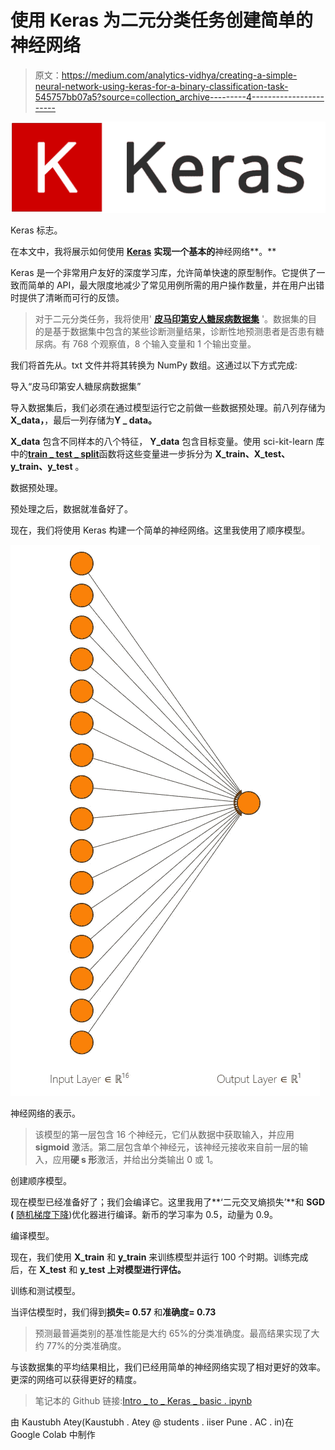 # 使用 Keras 为二元分类任务创建简单的神经网络

> 原文：<https://medium.com/analytics-vidhya/creating-a-simple-neural-network-using-keras-for-a-binary-classification-task-545757bb07a5?source=collection_archive---------4----------------------->

![](img/d324547e180a0cbd017336237ff3240b.png)

Keras 标志。

在本文中，我将展示如何使用 [**Keras**](https://keras.io/) **实现一个基本的**神经网络**。**

Keras 是一个非常用户友好的深度学习库，允许简单快速的原型制作。它提供了一致而简单的 API，最大限度地减少了常见用例所需的用户操作数量，并在用户出错时提供了清晰而可行的反馈。

> 对于二元分类任务，我将使用' [**皮马印第安人糖尿病数据集**](https://raw.githubusercontent.com/jbrownlee/Datasets/master/pima-indians-diabetes.csv) '。数据集的目的是基于数据集中包含的某些诊断测量结果，诊断性地预测患者是否患有糖尿病。有 768 个观察值，8 个输入变量和 1 个输出变量。

我们将首先从。txt 文件并将其转换为 NumPy 数组。这通过以下方式完成:

导入“皮马印第安人糖尿病数据集”

导入数据集后，我们必须在通过模型运行它之前做一些数据预处理。前八列存储为 **X_data，**，最后一列存储为**Y _ data。**

**X_data** 包含不同样本的八个特征， **Y_data** 包含目标变量。使用 sci-kit-learn 库中的[**train _ test _ split**](https://scikit-learn.org/stable/modules/generated/sklearn.model_selection.train_test_split.html)函数将这些变量进一步拆分为 **X_train、X_test、y_train、y_test** 。

数据预处理。

预处理之后，数据就准备好了。

现在，我们将使用 Keras 构建一个简单的神经网络。这里我使用了顺序模型。

![](img/497dbeb70154e06423fe32bf286b8bfe.png)

神经网络的表示。

> 该模型的第一层包含 16 个神经元，它们从数据中获取输入，并应用 **sigmoid** 激活。第二层包含单个神经元，该神经元接收来自前一层的输入，应用**硬 s 形**激活，并给出分类输出 0 或 1。

创建顺序模型。

现在模型已经准备好了；我们会编译它。这里我用了**‘二元交叉熵损失’**和 **SGD (** [随机梯度下降](https://en.wikipedia.org/wiki/Stochastic_gradient_descent))优化器进行编译。新币的学习率为 0.5，动量为 0.9。

编译模型。

现在，我们使用 **X_train** 和 **y_train** 来训练模型并运行 100 个时期。训练完成后，在 **X_test** 和 **y_test 上对模型进行评估。**

训练和测试模型。

当评估模型时，我们得到**损失= 0.57** 和**准确度= 0.73**

> 预测最普遍类别的基准性能是大约 65%的分类准确度。最高结果实现了大约 77%的分类准确度。

与该数据集的平均结果相比，我们已经用简单的神经网络实现了相对更好的效率。更深的网络可以获得更好的精度。

> 笔记本的 Github 链接:[Intro _ to _ Keras _ basic . ipynb](https://github.com/Kaustubh-Atey/Keras-Codes-/blob/master/Intro_to_Keras_Basic.ipynb)

由 Kaustubh Atey(Kaustubh . Atey @ students . iiser Pune . AC . in)在 Google Colab 中制作
